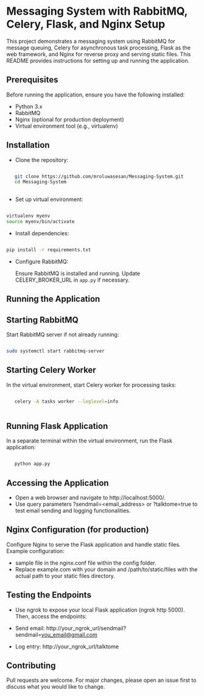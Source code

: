 # Messaging System with RabbitMQ, Celery, Flask, and Nginx Setup

   This project demonstrates a messaging system using RabbitMQ for message queuing, Celery for asynchronous task processing, Flask as the web framework, and Nginx for reverse proxy and serving static files. This README provides instructions for setting up and running the application.

## Prerequisites

   Before running the application, ensure you have the following installed:

   - Python 3.x
   - RabbitMQ
   - Nginx (optional for production deployment)
   - Virtual environment tool (e.g., virtualenv)

## Installation

   - Clone the repository:
   
   </pre>

   ``` bash

      git clone https://github.com/mroluwasesan/Messaging-System.git
      cd Messaging-System 
      
   ```
   </pre>

   -  Set up virtual environment:

   </pre>

   ``` bash

   virtualenv myenv
   source myenv/bin/activate

   ```

   </pre>

   - Install dependencies:

   </pre>

   ``` bash

   pip install -r requirements.txt
   
   ```

   </pre>


   - Configure RabbitMQ:
   
      Ensure RabbitMQ is installed and running. Update CELERY_BROKER_URL in `app.py` if necessary.

   ## Running the Application

   ## Starting RabbitMQ
   
   Start RabbitMQ server if not already running:

   </pre>

   ``` bash

   sudo systemctl start rabbitmq-server

   ```

   </pre>

   ## Starting Celery Worker

   In the virtual environment, start Celery worker for processing tasks:

   </pre>

   ``` bash

      celery -A tasks worker --loglevel=info
      
   ```
   </pre>

   ## Running Flask Application
   
   In a separate terminal within the virtual environment, run the Flask application:

   </pre>

   ``` bash

      python app.py

   ```
   </pre>

   ## Accessing the Application
   - Open a web browser and navigate to http://localhost:5000/.
   - Use query parameters ?sendmail=<email_address> or ?talktome=true to test email sending and logging functionalities. 
   
   ## Nginx Configuration (for production)

   Configure Nginx to serve the Flask application and handle static files. Example configuration:
   - sample file in the nginx.conf file within the config folder.
   - Replace example.com with your domain and /path/to/static/files with the actual path to your static files directory.


   ## Testing the Endpoints
   - Use ngrok to expose your local Flask application (ngrok http 5000). Then, access the endpoints:

   - Send email: http://your_ngrok_url/sendmail?sendmail=you_email@gmail.com
   - Log entry: http://your_ngrok_url/talktome

   ## Contributing

   Pull requests are welcome. For major changes, please open an issue first to discuss what you would like to change.

